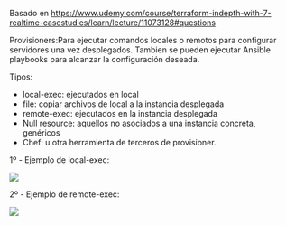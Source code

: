 Basado en https://www.udemy.com/course/terraform-indepth-with-7-realtime-casestudies/learn/lecture/11073128#questions

Provisioners:Para ejecutar comandos locales o remotos para configurar servidores una vez desplegados. Tambien se pueden ejecutar Ansible playbooks para alcanzar la configuración deseada.

Tipos:
- local-exec: ejecutados en local
- file: copiar archivos de local a la instancia desplegada
- remote-exec: ejecutados en la instancia desplegada
- Null resource: aquellos no asociados a una instancia concreta, genéricos
- Chef: u otra herramienta de terceros de provisioner.

1º - Ejemplo de local-exec:<br>
<p><img src="https://github.com/sergioalegre/Terraform/tree/master/Curso_Udemy_2020/12%20-%20Provisioners/ejemplo_local-exec.JPG"></p>

2º - Ejemplo de remote-exec:<br>
<p><img src="https://github.com/sergioalegre/Terraform/tree/master/Curso_Udemy_2020/12%20-%20Provisioners/ejemplo_remote-exec.JPG"></p>

